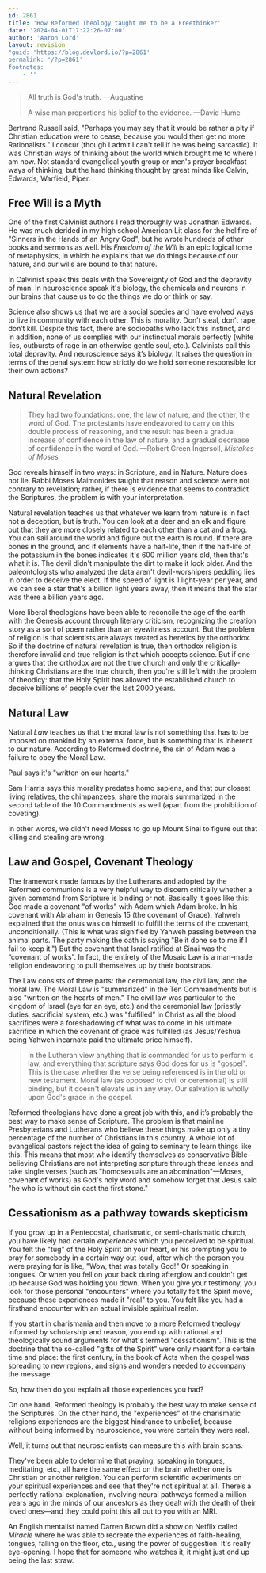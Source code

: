 ```yaml
---
id: 2861
title: 'How Reformed Theology taught me to be a Freethinker'
date: '2024-04-01T17:22:26-07:00'
author: 'Aaron Lord'
layout: revision
"guid: 'https://blog.devlord.io/?p=2861'
permalink: '/?p=2861'
footnotes:
    - ''
---
```


<blockquote>
  All truth is God's truth. —Augustine
  
  A wise man proportions his belief to the evidence. —David Hume
</blockquote>

Bertrand Russell said, "Perhaps you may say that it would be rather a pity if Christian education were to cease, because you would then get no more Rationalists." I concur (though I admit I can't tell if he was being sarcastic). It was Christian ways of thinking about the world which brought me to where I am now. Not standard evangelical youth group or men's prayer breakfast ways of thinking; but the hard thinking thought by great minds like Calvin, Edwards, Warfield, Piper.

<h2>Free Will is a Myth</h2>

One of the first Calvinist authors I read thoroughly was Jonathan Edwards. He was much derided in my high school American Lit class for the hellfire of "Sinners in the Hands of an Angry God", but he wrote hundreds of other books and sermons as well. His <em>Freedom of the Will</em> is an epic logical tome of metaphysics, in which he explains that we do things because of our nature, and our wills are bound to that nature.

In Calvinist speak this deals with the Sovereignty of God and the depravity of man. In neuroscience speak it's biology, the chemicals and neurons in our brains that cause us to do the things we do or think or say.

Science also shows us that we are a social species and have evolved ways to live in community with each other. This is morality. Don’t steal, don’t rape, don’t kill. Despite this fact, there are sociopaths who lack this instinct, and in addition, none of us complies with our instinctual morals perfectly (white lies, outbursts of rage in an otherwise gentle soul, etc.). Calvinists call this total depravity. And neuroscience says it’s biology. It raises the question in terms of the penal system: how strictly do we hold someone responsible for their own actions?

<h2>Natural Revelation</h2>

<blockquote>
  They had two foundations: one, the law of nature, and the other, the word of God. The protestants have endeavored to carry on this double process of reasoning, and the result has been a gradual increase of confidence in the law of nature, and a gradual decrease of confidence in the word of God. —Robert Green Ingersoll, <em>Mistakes of Moses</em>
</blockquote>

God reveals himself in two ways: in Scripture, and in Nature. Nature does not lie. Rabbi Moses Maimonides taught that reason and science were not contrary to revelation; rather, if there is evidence that seems to contradict the Scriptures, the problem is with your interpretation.

Natural revelation teaches us that whatever we learn from nature is in fact not a deception, but is truth. You can look at a deer and an elk and figure out that they are more closely related to each other than a cat and a frog. You can sail around the world and figure out the earth is round. If there are bones in the ground, and if elements have a half-life, then if the half-life of the potassium in the bones indicates it's 600 million years old, then that's what it is. The devil didn't manipulate the dirt to make it look older. And the paleontologists who analyzed the data aren't devil-worshipers peddling lies in order to deceive the elect. If the speed of light is 1 light-year per year, and we can see a star that's a billion light years away, then it means that the star was there a billion years ago.

More liberal theologians have been able to reconcile the age of the earth with the Genesis account through literary criticism, recognizing the creation story as a sort of poem rather than an eyewitness account. But the problem of religion is that scientists are always treated as heretics by the orthodox. So if the doctrine of natural revelation is true, then orthodox religion is therefore invalid and true religion is that which accepts science. But if one argues that the orthodox are not the true church and only the critically-thinking Christians are the true church, then you're still left with the problem of theodicy: that the Holy Spirit has allowed the established church to deceive billions of people over the last 2000 years.

<h2>Natural Law</h2>

Natural <em>Law</em> teaches us that the moral law is not something that has to be imposed on mankind by an external force, but is something that is inherent to our nature. According to Reformed doctrine, the sin of Adam was a failure to obey the Moral Law.

Paul says it's "written on our hearts."

Sam Harris says this morality predates homo sapiens, and that our closest living relatives, the chimpanzees, share the morals summarized in the second table of the 10 Commandments as well (apart from the prohibition of coveting).

In other words, we didn't need Moses to go up Mount Sinai to figure out that killing and stealing are wrong.

<h2>Law and Gospel, Covenant Theology</h2>

The framework made famous by the Lutherans and adopted by the Reformed communions is a very helpful way to discern critically whether a given command from Scripture is binding or not. Basically it goes like this: God made a covenant "of works" with Adam which Adam broke. In his covenant with Abraham in Genesis 15 (the covenant of Grace), Yahweh explained that the onus was on himself to fulfill the terms of the covenant, unconditionally. (This is what was signified by Yahweh passing between the animal parts. The party making the oath is saying "Be it done so to me if I fail to keep it.") But the covenant that Israel ratified at Sinai was the “covenant of works”. In fact, the entirety of the Mosaic Law is a man-made religion endeavoring to pull themselves up by their bootstraps.

The Law consists of three parts: the ceremonial law, the civil law, and the moral law. The Moral Law is "summarized" in the Ten Commandments but is also "written on the hearts of men." The civil law was particular to the kingdom of Israel (eye for an eye, etc.) and the ceremonial law (priestly duties, sacrificial system, etc.) was "fulfilled" in Christ as all the blood sacrifices were a foreshadowing of what was to come in his ultimate sacrifice in which the covenant of grace was fulfilled (as Jesus/Yeshua being Yahweh incarnate paid the ultimate price himself).

<blockquote>
  In the Lutheran view anything that is commanded for us to perform is law, and everything that scripture says God does for us is "gospel". This is the case whether the verse being referenced is in the old or new testament. Moral law (as opposed to civil or ceremonial) is still binding, but it doesn't elevate us in any way. Our salvation is wholly upon God's grace in the gospel.
</blockquote>

Reformed theologians have done a great job with this, and it’s probably the best way to make sense of Scripture. The problem is that mainline Presbyterians and Lutherans who believe these things make up only a tiny percentage of the number of Christians in this country. A whole lot of evangelical pastors reject the idea of going to seminary to learn things like this. This means that most who identify themselves as conservative Bible-believing Christians are not interpreting scripture through these lenses and take single verses (such as "homosexuals are an abomination"—Moses, covenant of works) as God's holy word and somehow forget that Jesus said "he who is without sin cast the first stone."

<h2>Cessationism as a pathway towards skepticism</h2>

If you grow up in a Pentecostal, charismatic, or semi-charismatic church, you have likely had certain <em>experiences</em> which you perceived to be spiritual. You felt the "tug" of the Holy Spirit on your heart, or his prompting you to pray for somebody in a certain way out loud, after which the person you were praying for is like, "Wow, that was totally God!" Or speaking in tongues. Or when you fell on your back during afterglow and couldn't get up because God was holding you down. When you give your testimony, you look for those personal "encounters" where you totally felt the Spirit move, because these experiences made it "real" to you. You felt like you had a firsthand encounter with an actual invisible spiritual realm.

If you start in charismania and then move to a more Reformed theology informed by scholarship and reason, you end up with rational and theologically sound arguments for what's termed "cessationism". This is the doctrine that the so-called "gifts of the Spirit" were only meant for a certain time and place: the first century, in the book of Acts when the gospel was spreading to new regions, and signs and wonders needed to accompany the message.

So, how then do you explain all those experiences you had?

On one hand, Reformed theology is probably the best way to make sense of the Scriptures. On the other hand, the "experiences" of the charismatic religions experiences are the biggest hindrance to unbelief, because without being informed by neuroscience, you were certain they were real.

Well, it turns out that neuroscientists can measure this with brain scans.

They've been able to determine that praying, speaking in tongues, meditating, etc., all have the same effect on the brain whether one is Christian or another religion. You can perform scientific experiments on your spiritual experiences and see that they're not spiritual at all. There’s a perfectly rational explanation, involving neural pathways formed a million years ago in the minds of our ancestors as they dealt with the death of their loved ones—and they could point this all out to you with an MRI.

An English mentalist named Darren Brown did a show on Netflix called <em>Miracle</em> where he was able to recreate the experiences of faith-healing, tongues, falling on the floor, etc., using the power of suggestion. It's really eye-opening. I hope that for someone who watches it, it might just end up being the last straw.